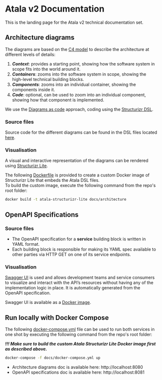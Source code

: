 # Atala v2 Documentation 

This is the landing page for the Atala v2 technical documentation set.  

## Architecture diagrams

The diagrams are based on the [C4 model]([here](https://c4model.com)) to describe the architecture at different levels of details:
1. ***Context***: provides a starting point, showing how the software system in scope fits into the world around it.
2. ***Containers***: zooms into the software system in scope, showing the high-level technical building blocks.
3. ***Components***: zooms into an individual container, showing the components inside it.
4. ***Code***: optional, can be used to zoom into an individual component, showing how that component is implemented.

We use the [Diagrams as code](https://diagrams-as-code.com) approach, coding using the [Structurizr DSL](https://structurizr.com).  

### Source files

Source code for the different diagrams can be found in the DSL files located [here](./architecture/structurizr).

### Visualisation

A visual and interactive representation of the diagrams can be rendered using [Structurizr Lite](https://structurizr.com/help/lite).  

The following [Dockerfile](./architecture/Dockerfile) is provided to create a custom Docker image of Structurizr Lite that embeds the Atala DSL files.  
To build the custom image, execute the following command from the repo's root folder:
```bash
docker build -t atala-structurizr-lite docs/architecture
```

## OpenAPI Specifications

### Source files
- The OpenAPI specification for a **service** building block is written in YAML format.
- Each building block is responsible for making its YAML spec available to other parties via HTTP GET on one of its service endpoints.

### Visualisation

[Swagger UI](https://swagger.io/tools/swagger-ui/) is used and allows development teams and service consumers to visualize and interact with the API’s resources 
without having any of the implementation logic in place. It is automatically generated from the OpenAPI specification.

Swagger UI is available as a [Docker image](https://hub.docker.com/r/swaggerapi/swagger-ui).

## Run locally with Docker Compose

The following [docker-compose.yml](./docker-compose.yml) file can be used to run both services in one shot by executing the following command from the repo's root folder:

***!!! Make sure to build the custom Atala Structurizr Lite Docker image first as described above.***
```bash
docker-compose -f docs/docker-compose.yml up
```
- Architecture diagrams doc is available here: http://localhost:8080
- OpenAPI specifications doc is available here: http://localhost:8081





